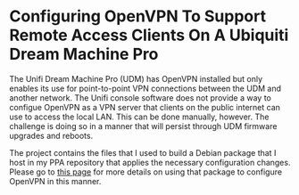 # Configuring OpenVPN To Support Remote Access Clients On A Ubiquiti Dream Machine Pro

The Unifi Dream Machine Pro (UDM) has OpenVPN installed but only enables its use for point-to-point VPN connections between the UDM and another network. The Unifi console software does not provide a way to configue OpenVPN as a VPN server that clients on the public internet can use to access the local LAN. This can be done manually, however. The challenge is doing so in a manner that will persist through UDM firmware upgrades and reboots.

The project contains the files that I used to build a Debian package that I host in my PPA repository that applies the necessary configuration changes.   Please go to [this page](file:///home/dlk/src/udm-hacks/ppa/openvpn-udm.html) for more details on using that package to configure OpenVPN in this manner.
